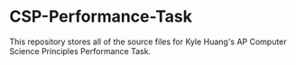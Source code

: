 # CSP-Performance-Task

This repository stores all of the source files for Kyle Huang's AP Computer Science Principles Performance Task.